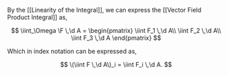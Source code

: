 By the [[Linearity of the Integral]], we can express the [[Vector Field Product Integral]] as,

$$
\iint_\Omega \F \,\d A = \begin{pmatrix}
\iint F_1 \,\d A\\
\iint F_2 \,\d A\\
\iint F_3 \,\d A
\end{pmatrix}
$$

Which in index notation can be expressed as,

$$
\(\iint F \,\d A\)_i = \iint F_i \,\d A.
$$
